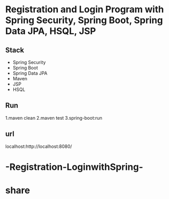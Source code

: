 # Registration and Login Program with Spring Security, Spring Boot, Spring Data JPA, HSQL, JSP

## Stack
- Spring Security
- Spring Boot
- Spring Data JPA
- Maven
- JSP
- HSQL

## Run
   1.maven clean
   2.maven test 
   3.spring-boot:run
## url
   localhost:http://localhost:8080/
# -Registration-LoginwithSpring-
# share
